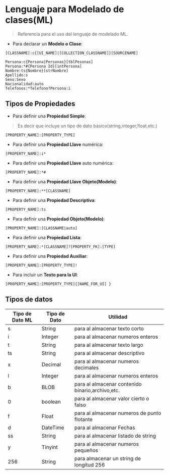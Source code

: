 # Lenguaje para Modelado de clases(ML)

> Referencia para el uso del lenguaje de modelado ML.

* Para declarar un **Modelo o Clase**:

```[ml]
[CLASSNAME]:c{[UI_NAME]|[COLLECTION_CLASSNAME]}[SOURCENAME]
```

```[ml]
Persona:c{Persona|Personas}[tblPesonas]
Persona:*#{Persona Id}[intPersona]
Nombre:ts{Nombre}[strNombre]
Apellido:s
Sexo:Sexo
Nacionalidad:auto
Telefonos:*Telefono?Persona:i
```

## Tipos de Propiedades

* Para definir una **Propiedad Simple**:
> Es decir que incluye un tipo de dato básico(string,integer,float,etc.)

```[ml]
[PROPERTY_NAME]:[PROPERTY_TYPE]
```

* Para definir una **Propiedad Llave** numérica:

```[ml]
[PROPERTY_NAME]:i*
```

* Para definir una **Propiedad Llave** auto numérica:

```[ml]
[PROPERTY_NAME]:*#
```

* Para definir una **Propiedad Llave Objeto(Modelo)**:

```[ml]
[PROPERTY_NAME]:**[CLASSNAME]
```

* Para definir una **Propiedad Descriptiva**:

```[ml]
[PROPERTY_NAME]:ts
```

* Para definir una **Propiedad Objeto(Modelo)**:

```[ml]
[PROPERTY_NAME]:[CLASSNAME|auto]
```

* Para definir una **Propiedad Lista**:

```[ml]
[PROPERTY_NAME]:*[CLASSNAME]?[PROPERTY_FK]:[TYPE]
```

* Para definir una **Propiedad Auxiliar**:

```[ml]
[PROPERTY_NAME]:[PROPERTY_TYPE]!
```

* Para incluir un **Texto para la UI**:

```[ml]
[PROPERTY_NAME]:[PROPERTY_TYPE]{[NAME_FOR_UI] }
```

## Tipos de datos

Tipo de Dato ML | Tipo de Dato |Utilidad
------------------|--------------|-----------
s|String|para al almacenar texto corto
i|Integer|para al almacenar numeros enteros
t|String|para al almacenar texto largo
ts|String|para al almacenar descriptivo
x|Decimal|para al almacenar numeros decimales
l|Integer|para al almacenar numeros enteros
b|BLOB|para al almacenar contenido binario,archivo,etc.
0|boolean|para al almacenar valor cierto o falso
f|Float|para al almacenar numeros de punto flotante
d|DateTime|para al almacenar Fechas
ss|String|para al almacenar listado de string
y|Tinyint|para al almacenar numeros pequeños
256|String|para almacenar un string de longitud 256
